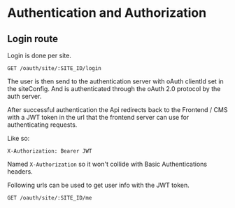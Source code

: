 # Authentication and Authorization

## Login route

Login is done per site.

```GET /oauth/site/:SITE_ID/login```

The user is then send to the authentication server with oAuth clientId set in the siteConfig. And is authenticated through the oAuth 2.0 protocol by the auth server.

After successful authentication the Api redirects back to the Frontend / CMS with a JWT token in the url that the frontend server can use for authenticating requests.

Like so:

```X-Authorization: Bearer JWT```

Named `X-Authorization` so it won't collide with Basic Authentications headers.

Following urls can be used to get user info with the JWT token.

```GET /oauth/site/:SITE_ID/me```

